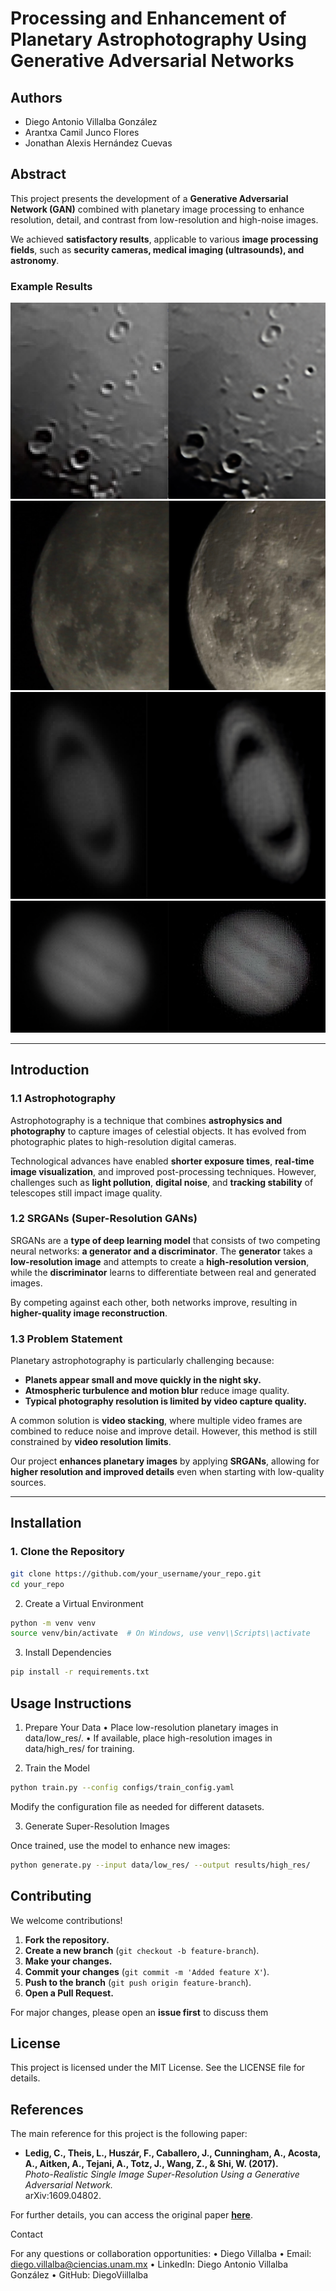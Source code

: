 
# **Processing and Enhancement of Planetary Astrophotography Using Generative Adversarial Networks**

## **Authors**
- Diego Antonio Villalba González
- Arantxa Camil Junco Flores  
- Jonathan Alexis Hernández Cuevas

## **Abstract**

This project presents the development of a **Generative Adversarial Network (GAN)** combined with planetary image processing to enhance resolution, detail, and contrast from low-resolution and high-noise images.

We achieved **satisfactory results**, applicable to various **image processing fields**, such as **security cameras, medical imaging (ultrasounds), and astronomy**.

### **Example Results**

![Results on the Moon](/results/moon_result.jpeg)
![Results on the Moon](/results/moon2_result.jpeg)
![Results on Saturn](/results/saturn_result.jpeg)
![Results on Jupiter](/results/jupiter_result.png)

---

## **Introduction**

### **1.1 Astrophotography**

Astrophotography is a technique that combines **astrophysics and photography** to capture images of celestial objects. It has evolved from photographic plates to high-resolution digital cameras.

Technological advances have enabled **shorter exposure times**, **real-time image visualization**, and improved post-processing techniques. However, challenges such as **light pollution**, **digital noise**, and **tracking stability** of telescopes still impact image quality.

### **1.2 SRGANs (Super-Resolution GANs)**

SRGANs are a **type of deep learning model** that consists of two competing neural networks: **a generator and a discriminator**. The **generator** takes a **low-resolution image** and attempts to create a **high-resolution version**, while the **discriminator** learns to differentiate between real and generated images.

By competing against each other, both networks improve, resulting in **higher-quality image reconstruction**.

### **1.3 Problem Statement**

Planetary astrophotography is particularly challenging because:

- **Planets appear small and move quickly in the night sky.**
- **Atmospheric turbulence and motion blur** reduce image quality.
- **Typical photography resolution is limited by video capture quality.**

A common solution is **video stacking**, where multiple video frames are combined to reduce noise and improve detail. However, this method is still constrained by **video resolution limits**.

Our project **enhances planetary images** by applying **SRGANs**, allowing for **higher resolution and improved details** even when starting with low-quality sources.

---

## **Installation**

### **1. Clone the Repository**

```bash
git clone https://github.com/your_username/your_repo.git
cd your_repo
```
2. Create a Virtual Environment
```bash
python -m venv venv
source venv/bin/activate  # On Windows, use venv\\Scripts\\activate
```
3. Install Dependencies
```bash
pip install -r requirements.txt
```


## **Usage Instructions**

1. Prepare Your Data
	•	Place low-resolution planetary images in data/low_res/.
	•	If available, place high-resolution images in data/high_res/ for training.

2. Train the Model
```bash
python train.py --config configs/train_config.yaml
```

Modify the configuration file as needed for different datasets.

3. Generate Super-Resolution Images

Once trained, use the model to enhance new images:
```bash
python generate.py --input data/low_res/ --output results/high_res/
```

## **Contributing**

We welcome contributions!

1. **Fork the repository.**
2. **Create a new branch** (`git checkout -b feature-branch`).
3. **Make your changes.**
4. **Commit your changes** (`git commit -m 'Added feature X'`).
5. **Push to the branch** (`git push origin feature-branch`).
6. **Open a Pull Request.**

For major changes, please open an **issue first** to discuss them
## **License**

This project is licensed under the MIT License. See the LICENSE file for details.

## **References**

The main reference for this project is the following paper:

- **Ledig, C., Theis, L., Huszár, F., Caballero, J., Cunningham, A., Acosta, A., Aitken, A., Tejani, A., Totz, J., Wang, Z., & Shi, W. (2017).**  
  *Photo-Realistic Single Image Super-Resolution Using a Generative Adversarial Network.*  
  arXiv:1609.04802.  

For further details, you can access the original paper **[here](https://arxiv.org/abs/1609.04802)**.

Contact

For any questions or collaboration opportunities:
	•	Diego Villalba
	•	Email: diego.villalba@ciencias.unam.mx
	•	LinkedIn: Diego Antonio Villalba González
	•	GitHub: DiegoViillalba


